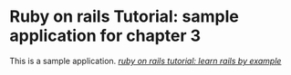 # Ruby on rails Tutorial: sample application for chapter 3

This is a sample application.
[*ruby on rails tutorial: learn rails by example*](http://railstutorial.org)